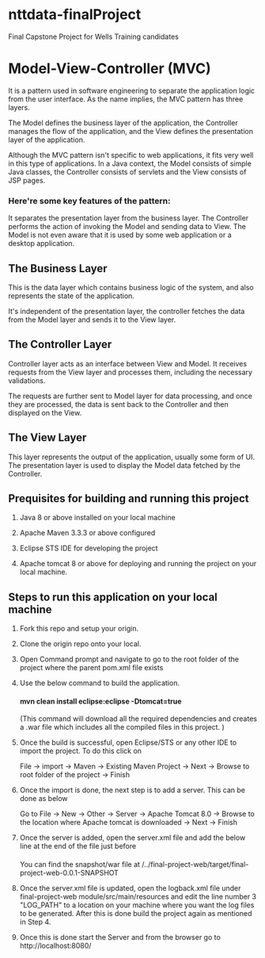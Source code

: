# nttdata-finalProject
Final Capstone Project for Wells Training candidates

<h1> Model-View-Controller (MVC) </h1>

It is a pattern used in software engineering to separate the application logic from the user interface. As the name implies, the MVC pattern has three layers.

The Model defines the business layer of the application, the Controller manages the flow of the application, and the View defines the presentation layer of the application.

Although the MVC pattern isn't specific to web applications, it fits very well in this type of applications. In a Java context, the Model consists of simple Java classes, the Controller consists of servlets and the View consists of JSP pages.

<h3> Here're some key features of the pattern: </h3>

It separates the presentation layer from the business layer.
The Controller performs the action of invoking the Model and sending data to View.
The Model is not even aware that it is used by some web application or a desktop application.

<h2>The Business Layer</h2>

This is the data layer which contains business logic of the system, and also represents the state of the application.

It's independent of the presentation layer, the controller fetches the data from the Model layer and sends it to the View layer.

<h2> The Controller Layer </h2>

Controller layer acts as an interface between View and Model. It receives requests from the View layer and processes them, including the necessary validations.

The requests are further sent to Model layer for data processing, and once they are processed, the data is sent back to the Controller and then displayed on the View.

<h2> The View Layer </h2>

This layer represents the output of the application, usually some form of UI. The presentation layer is used to display the Model data fetched by the Controller.

<h2> Prequisites for building and running this project </h2>

1. Java 8 or above installed on your local machine

2. Apache Maven 3.3.3 or above configured

3. Eclipse STS IDE for developing the project

4. Apache tomcat 8 or above for deploying and running the project on your local machine.

<h2> Steps to run this application on your local machine </h2>

1. Fork this repo and setup your origin.

2. Clone the origin repo onto your local.

3. Open Command prompt and navigate to go to the root folder of the project where the parent pom.xml file exists

4. Use the below command to build the application.

    <h4> mvn clean install eclipse:eclipse -Dtomcat=true </h4>
    
    (This command will download all the required dependencies and creates a .war file which includes all the compiled files in this project. )
      
5. Once the build is successful, open Eclipse/STS or any other IDE to import the project. To do this click on 

      File -> import -> Maven -> Existing Maven Project -> Next -> Browse to root folder of the project -> Finish
      
6. Once the import is done, the next step is to add a server. This can be done as below
  
      Go to File -> New -> Other -> Server -> Apache Tomcat 8.0 -> Browse to the location where Apache tomcat is downloaded -> Next -> Finish

7. Once the server is added, open the server.xml file and add the below line at the end of the file just before </Host>
      
      <h4> <Context docBase="add the path here where the Snapshot/war is generated at" path="/"/> </h4>
      
      You can find the snapshot/war file at /../final-project-web/target/final-project-web-0.0.1-SNAPSHOT
      
8. Once the server.xml file is updated, open the logback.xml file under final-project-web module/src/main/resources and edit the line number 3 "LOG_PATH" to a location on your        machine where you want the log files to be generated. After this is done build the project again as mentioned in Step 4.

9. Once this is done start the Server and from the browser go to http://localhost:8080/

